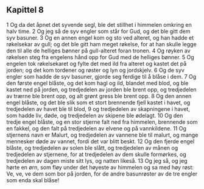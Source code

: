 ## Kapittel 8

1 Og da det åpnet det syvende segl, ble det stillhet i himmelen omkring en halv time.
2 Og jeg så de syv engler som står for Gud, og det ble gitt dem syv basuner.
3 Og en annen engel kom og sto ved alteret, og han hadde et røkelsekar av gull; og det ble gitt ham meget røkelse, for at han skulle legge den til alle de helliges bønner på gull-alteret foran tronen.
4 Og røyken av røkelsen steg fra engelens hånd opp for Gud med de helliges bønner.
5 Og engelen tok røkelsekaret og fylte det med ild fra alteret og kastet det på jorden; og det kom tordener og røster og lyn og jordskjelv.
6 Og de syv engler som hadde de syv basuner, gjorde seg ferdige til å blåse i dem.
7 Og den første engel blåste, og det kom hagl og ild, blandet med blod, og ble kastet ned på jorden, og tredjedelen av jorden ble brent opp, og tredjedelen av trærne ble brent opp, og alt grønt gress ble brent opp.
8 Og den annen engel blåste, og det ble slik som et stort brennende fjell kastet i havet, og tredjedelen av havet ble til blod,
9 og tredjedelen av skapningene i havet, som hadde liv, døde, og tredjedelen av skipene ble ødelagt.
10 Og den tredje engel blåste, og en stor stjerne falt ned fra himmelen, brennende som en fakkel, og den falt på tredjedelen av elvene og på vannkildene.
11 Og stjernens navn er Malurt, og tredjedelen av vannene ble til malurt, og mange mennesker døde av vannet, fordi det var blitt beskt.
12 Og den fjerde engel blåste, og tredjedelen av solen ble slått, og tredjedelen av månen og tredjedelen av stjernene, for at tredjedelen av dem skulle formørkes, og tredjedelen av dagen miste sitt lys, og natten likeså.
13 Og jeg så, og jeg hørte en ørn, som fløy under det høyeste av himmelen og sa med høy røst: Ve, ve, ve dem som bor på jorden, for de andre basunrøster av de tre engler som enda skal blåse!
